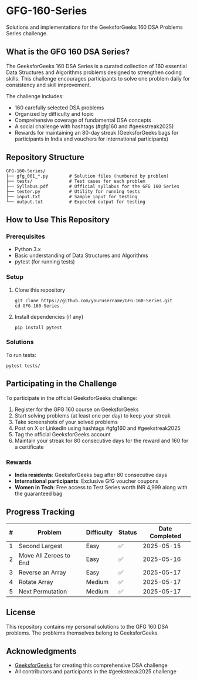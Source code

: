 # GFG-160-Series

Solutions and implementations for the GeeksforGeeks 160 DSA Problems Series challenge.

## What is the GFG 160 DSA Series?

The GeeksforGeeks 160 DSA Series is a curated collection of 160 essential Data Structures and Algorithms problems designed to strengthen coding skills. This challenge encourages participants to solve one problem daily for consistency and skill improvement.

The challenge includes:

- 160 carefully selected DSA problems
- Organized by difficulty and topic
- Comprehensive coverage of fundamental DSA concepts
- A social challenge with hashtags (#gfg160 and #geekstreak2025)
- Rewards for maintaining an 80-day streak (GeeksforGeeks bags for participants in India and vouchers for international participants)

## Repository Structure

```
GFG-160-Series/
├── gfg_001_*.py        # Solution files (numbered by problem)
├── tests/              # Test cases for each problem
├── Syllabus.pdf        # Official syllabus for the GFG 160 Series
├── tester.py           # Utility for running tests
├── input.txt           # Sample input for testing
└── output.txt          # Expected output for testing
```

## How to Use This Repository

### Prerequisites

- Python 3.x
- Basic understanding of Data Structures and Algorithms
- pytest (for running tests)

### Setup

1. Clone this repository

   ```
   git clone https://github.com/yourusername/GFG-160-Series.git
   cd GFG-160-Series
   ```

2. Install dependencies (if any)
   ```
   pip install pytest
   ```

### Solutions

To run tests:

```
pytest tests/
```

## Participating in the Challenge

To participate in the official GeeksforGeeks challenge:

1. Register for the GFG 160 course on GeeksforGeeks
2. Start solving problems (at least one per day) to keep your streak
3. Take screenshots of your solved problems
4. Post on X or LinkedIn using hashtags #gfg160 and #geekstreak2025
5. Tag the official GeeksforGeeks account
6. Maintain your streak for 80 consecutive days for the reward and 160 for a certificate

### Rewards

- **India residents**: GeeksforGeeks bag after 80 consecutive days
- **International participants**: Exclusive GfG voucher coupons
- **Women in Tech**: Free access to Test Series worth INR 4,999 along with the guaranteed bag

## Progress Tracking

| #   | Problem                | Difficulty | Status | Date Completed |
| --- | ---------------------- | ---------- | ------ | -------------- |
| 1   | Second Largest         | Easy       | ✅     | 2025-05-15     |
| 2   | Move All Zeroes to End | Easy       | ✅     | 2025-05-16     |
| 3   | Reverse an Array       | Easy       | ✅     | 2025-05-17     |
| 4   | Rotate Array           | Medium     | ✅     | 2025-05-17     |
| 5   | Next Permutation       | Medium     | ✅     | 2025-05-17     |

## License

This repository contains my personal solutions to the GFG 160 DSA problems. The problems themselves belong to GeeksforGeeks.

## Acknowledgments

- [GeeksforGeeks](https://www.geeksforgeeks.org/) for creating this comprehensive DSA challenge
- All contributors and participants in the #geekstreak2025 challenge

